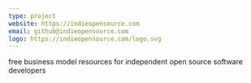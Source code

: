 ```yaml
---
type: project
website: https://indieopensource.com
email: github@indieopensource.com
logo: https://indieopensource.com/logo.svg
---
```


free business model resources for independent open source software developers

